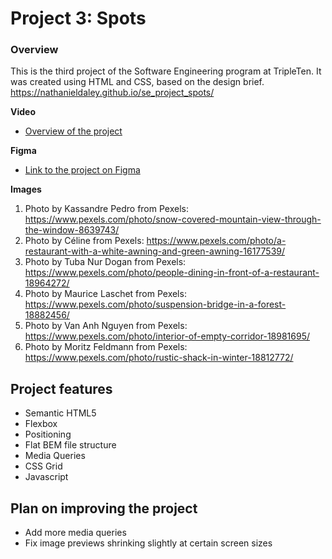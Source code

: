 # Project 3: Spots

### Overview

This is the third project of the Software Engineering program at TripleTen. It was created using HTML and CSS, based on the design brief.
https://nathanieldaley.github.io/se_project_spots/

**Video**

- [Overview of the project](https://www.loom.com/share/8713a2d6e8f6441eb54b66e359a00cf9?sid=b3f551a9-7294-4fcd-a471-4a5851eef948)

**Figma**

- [Link to the project on Figma](https://www.figma.com/file/BBNm2bC3lj8QQMHlnqRsga/Sprint-3-Project-%E2%80%94-Spots?type=design&node-id=2%3A60&mode=design&t=afgNFybdorZO6cQo-1)

**Images**

1. Photo by Kassandre Pedro from Pexels: https://www.pexels.com/photo/snow-covered-mountain-view-through-the-window-8639743/
2. Photo by Céline from Pexels: https://www.pexels.com/photo/a-restaurant-with-a-white-awning-and-green-awning-16177539/
3. Photo by Tuba Nur Dogan from Pexels: https://www.pexels.com/photo/people-dining-in-front-of-a-restaurant-18964272/
4. Photo by Maurice Laschet from Pexels: https://www.pexels.com/photo/suspension-bridge-in-a-forest-18882456/
5. Photo by Van Anh Nguyen from Pexels: https://www.pexels.com/photo/interior-of-empty-corridor-18981695/
6. Photo by Moritz Feldmann from Pexels: https://www.pexels.com/photo/rustic-shack-in-winter-18812772/

## Project features

- Semantic HTML5
- Flexbox
- Positioning
- Flat BEM file structure
- Media Queries
- CSS Grid
- Javascript

## Plan on improving the project

- Add more media queries
- Fix image previews shrinking slightly at certain screen sizes
